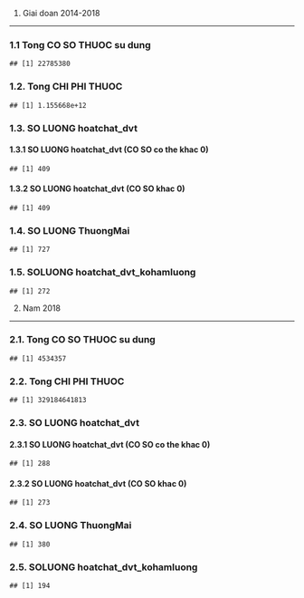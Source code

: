 1. Giai doan 2014-2018
----------------------

### 1.1 Tong CO SO THUOC su dung

    ## [1] 22785380

### 1.2. Tong CHI PHI THUOC

    ## [1] 1.155668e+12

### 1.3. SO LUONG hoatchat\_dvt

#### 1.3.1 SO LUONG hoatchat\_dvt (CO SO co the khac 0)

    ## [1] 409

#### 1.3.2 SO LUONG hoatchat\_dvt (CO SO khac 0)

    ## [1] 409

### 1.4. SO LUONG ThuongMai

    ## [1] 727

### 1.5. SOLUONG hoatchat\_dvt\_kohamluong

    ## [1] 272

2. Nam 2018
-----------

### 2.1. Tong CO SO THUOC su dung

    ## [1] 4534357

### 2.2. Tong CHI PHI THUOC

    ## [1] 329184641813

### 2.3. SO LUONG hoatchat\_dvt

#### 2.3.1 SO LUONG hoatchat\_dvt (CO SO co the khac 0)

    ## [1] 288

#### 2.3.2 SO LUONG hoatchat\_dvt (CO SO khac 0)

    ## [1] 273

### 2.4. SO LUONG ThuongMai

    ## [1] 380

### 2.5. SOLUONG hoatchat\_dvt\_kohamluong

    ## [1] 194
